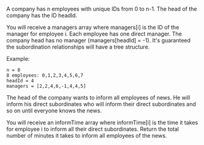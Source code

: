 A company has n employees with unique IDs from 0 to n-1. The head of the company has the ID headId.

You will receive a managers array where managers[i] is the ID of the manager for employee i.
Each employee has one direct manager. The company head has no manager (managers[headId] = -1).
It's guaranteed the subordination relationships will have a tree structure.

Example:

```
n = 8
8 employees: 0,1,2,3,4,5,6,7
headId = 4
managers = [2,2,4,6,-1,4,4,5]
```

The head of the company wants to inform all employees of news.
He will inform his direct subordinates who will inform their
direct subordinates and so on until everyone knows the news.

You will receive an informTime array where informTime[i] is the time it takes for employee i to inform all their direct
subordinates. Return the total number of minutes it takes to 
inform all employees of the news.